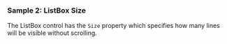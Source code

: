 ### Sample 2: ListBox Size

The ListBox control has the `Size` property which specifies how many lines will be visible without scrolling.